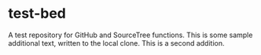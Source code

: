 # test-bed
A test repository for GitHub and SourceTree functions.
This is some sample additional text, written to the local clone.
This is a second addition.